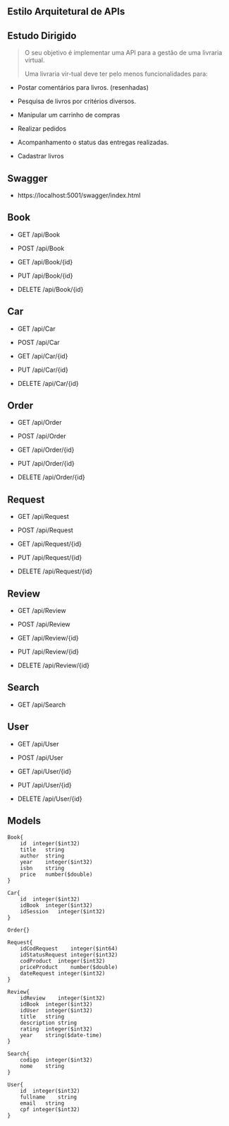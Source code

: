 ## Estilo Arquitetural de APIs 

## Estudo Dirigido

>O seu objetivo é implementar uma API para a gestão de uma livraria virtual. 
>
>Uma livraria vir-tual deve ter pelo menos funcionalidades para:


* Postar comentários para livros. (resenhadas)

* Pesquisa de livros por critérios diversos.

* Manipular um carrinho de compras

* Realizar pedidos

* Acompanhamento o status das entregas realizadas.

* Cadastrar livros 

## Swagger
* https://localhost:5001/swagger/index.html


## Book

* GET /api/Book

* POST /api/Book

* GET /api/Book/{id}

* PUT /api/Book/{id}

* DELETE /api/Book/{id}

## Car

* GET /api/Car

* POST /api/Car

* GET /api/Car/{id}

* PUT /api/Car/{id}

* DELETE /api/Car/{id}

## Order

* GET /api/Order

* POST /api/Order

* GET /api/Order/{id}

* PUT /api/Order/{id}

* DELETE /api/Order/{id}

## Request

* GET /api/Request

* POST /api/Request

* GET /api/Request/{id}

* PUT /api/Request/{id}

* DELETE /api/Request/{id}

## Review

* GET /api/Review

* POST /api/Review

* GET /api/Review/{id}

* PUT /api/Review/{id}

* DELETE /api/Review/{id}

## Search

* GET /api/Search

## User

* GET /api/User

* POST /api/User

* GET /api/User/{id}

* PUT /api/User/{id}

* DELETE /api/User/{id}

## Models

```
Book{
    id	integer($int32)
    title	string
    author	string
    year	integer($int32)
    isbn	string
    price	number($double)
}
```

```
Car{
    id	integer($int32)
    idBook	integer($int32)
    idSession	integer($int32)
}
```

```
Order{}
```

```
Request{
    idCodRequest	integer($int64)
    idStatusRequest	integer($int32)
    codProduct	integer($int32)
    priceProduct	number($double)
    dateRequest	integer($int32)
}
```

```
Review{
    idReview	integer($int32)
    idBook	integer($int32)
    idUser	integer($int32)
    title	string
    description	string
    rating	integer($int32)
    year	string($date-time)
}
```

```
Search{
    codigo	integer($int32)
    nome	string
}
```

```
User{
    id	integer($int32)
    fullname	string
    email	string
    cpf	integer($int32)
}
```

